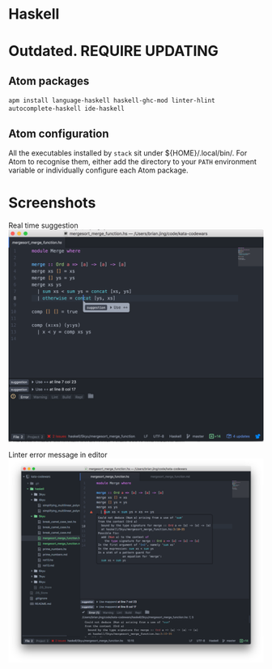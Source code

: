# Haskell

# Outdated. REQUIRE UPDATING

## Atom packages
```
apm install language-haskell haskell-ghc-mod linter-hlint autocomplete-haskell ide-haskell
```

## Atom configuration
All the executables installed by `stack` sit under ${HOME}/.local/bin/. For Atom to recognise them, either add the directory to your `PATH` environment variable or individually configure each Atom package.

# Screenshots
Real time suggestion
![screenshot](images/screenshot-1.png "Syntax highlighter and linter")

Linter error message in editor
![Compile error in editor](images/screenshot-2.png "Linter telling error expression")

